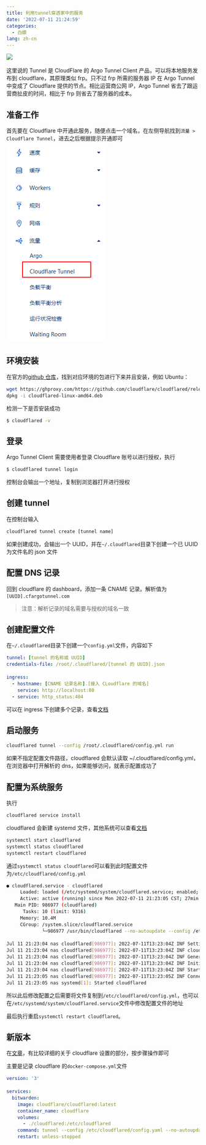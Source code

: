 ```yaml
---
title: 利用tunnel穿透家中的服务
date: '2022-07-11 21:24:59'
categories:
  - 白嫖
lang: zh-cn
---
```


<img src="https://blog.cloudflare.com/content/images/2020/11/BLOG-314-Multi-Service-Support-for-Cloudflared.png" />

这里说的 Tunnel 是 CloudFlare 的 Argo Tunnel Client 产品，可以将本地服务发布到 cloudflare，其原理类似 frp。只不过 frp 所需的服务器 IP 在 Argo Tunnel 中变成了 Cloudflare 提供的节点。相比运营商公网 IP，Argo Tunnel 省去了跟运营商扯皮的时间，相比于 frp 则省去了服务器的成本。

## 准备工作

首先要在 Cloudflare 中开通此服务，随便点击一个域名，在左侧导航找到`流量 > Cloudflare Tunnel`，进去之后根据提示开通即可

<img src="./imgs/tunnel.png" />

## 环境安装

在官方的[github 仓库](https://github.com/cloudflare/cloudflared/releases)，找到对应环境的包进行下来并且安装，例如 Ubuntu：

```bash
wget https://ghproxy.com/https://github.com/cloudflare/cloudflared/releases/download/2022.7.1/cloudflared-linux-amd64.deb
dpkg -i cloudflared-linux-amd64.deb
```

检测一下是否安装成功

```bash
$ cloudflared -v
```

## 登录

Argo Tunnel Client 需要使用者登录 Cloudflare 账号以进行授权，执行

```bash
$ cloudflared tunnel login
```

控制台会输出一个地址，复制到浏览器打开进行授权

## 创建 tunnel

在控制台输入

```bash
cloudflared tunnel create [tunnel name]
```

如果创建成功，会输出一个 UUID，并在`~/.cloudflared`目录下创建一个已 UUID 为文件名的 json 文件

## 配置 DNS 记录

回到 cloudflare 的 dashboard，添加一条 CNAME 记录。解析值为`[UUID].cfargotunnel.com`

> 注意：解析记录的域名需要与授权的域名一致

## 创建配置文件

在`~/.cloudflared`目录下创建一个`config.yml`文件，内容如下

```yml
tunnel: [tunnel 的名称或 UUID]
credentials-file: /root/.cloudflared/[tunnel 的 UUID].json

ingress:
  - hostname: [CNAME 记录名称].[接入 CLoudflare 的域名]
    service: http://localhost:80
  - service: http_status:404
```

可以在 ingress 下创建多个记录，查看[文档](https://developers.cloudflare.com/cloudflare-one/connections/connect-apps/configuration/local-management/ingress/)

## 启动服务

```bash
cloudflared tunnel --config /root/.cloudflared/config.yml run
```

如果不指定配置文件路径，cloudflared 会默认读取 ~/.cloudflared/config.yml，在浏览器中打开解析的 dns，如果能够访问，就表示配置成功了

## 配置为系统服务

执行

```bash
cloudflared service install
```

cloudflared 会新建 systemd 文件，其他系统可以查看[文档](https://developers.cloudflare.com/cloudflare-one/connections/connect-apps/run-tunnel/as-a-service/)

```bash
systemctl start cloudflared
systemctl status cloudflared
systemctl restart cloudflared
```

通过`systemctl status cloudflared`可以看到此时配置文件为`/etc/cloudflared/config.yml`

```bash
● cloudflared.service - cloudflared
     Loaded: loaded (/etc/systemd/system/cloudflared.service; enabled; vendor preset: enabled)
     Active: active (running) since Mon 2022-07-11 21:23:05 CST; 27min ago
   Main PID: 986977 (cloudflared)
      Tasks: 10 (limit: 9316)
     Memory: 10.4M
     CGroup: /system.slice/cloudflared.service
             └─986977 /usr/bin/cloudflared --no-autoupdate --config /etc/cloudflared/config.yml tunnel run

Jul 11 21:23:04 nas cloudflared[986977]: 2022-07-11T13:23:04Z INF Settings: map[config:/etc/cloudflared/config.yml cred-file:/root/.cloudflared/e684dbfd-d511-44c6-aabc-9f0e7c54e069.json credentials-file:/root/.cloudflared/e684dbfd-d511>
Jul 11 21:23:04 nas cloudflared[986977]: 2022-07-11T13:23:04Z INF cloudflared will not automatically update if installed by a package manager.
Jul 11 21:23:04 nas cloudflared[986977]: 2022-07-11T13:23:04Z INF Generated Connector ID: 5aff6210-436b-4f8f-956f-820d5487bb7c
Jul 11 21:23:04 nas cloudflared[986977]: 2022-07-11T13:23:04Z INF Initial protocol quic
Jul 11 21:23:04 nas cloudflared[986977]: 2022-07-11T13:23:04Z INF Starting metrics server on 127.0.0.1:38243/metrics
Jul 11 21:23:05 nas cloudflared[986977]: 2022-07-11T13:23:05Z INF Connection 795e1d45-0d0b-403e-bf8d-baeaac82a7a8 registered connIndex=0 ip=198.41.200.63 location=SJC
Jul 11 21:23:05 nas systemd[1]: Started cloudflared
```

所以此后修改配置之后需要将文件复制到`/etc/cloudflared/config.yml`，也可以在`/etc/systemd/system/cloudflared.service`文件中修改配置文件的地址

最后执行重启`systemctl restart cloudflared`。

## 新版本

在[文章](https://laosu.ml/2022/04/06/%E5%85%8D%E8%B4%B9%E7%9A%84Cloudflared%E5%AE%9E%E7%8E%B0%E5%A4%96%E7%BD%91%E8%AE%BF%E9%97%AE%E7%BE%A4%E6%99%96/)，有比较详细的关于 cloudflare 设置的部分，按步骤操作即可

主要是记录 cloudflare 的`docker-compose.yml`文件

```yml
version: '3'

services:
  bitwarden:
    image: cloudflare/cloudflared:latest
    container_name: cloudflare
    volumes:
      - ./cloudflared:/etc/cloudflared
    command: tunnel --config /etc/cloudflared/config.yaml --no-autoupdate run --token <token>
    restart: unless-stopped
```
